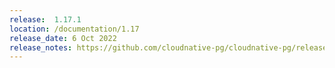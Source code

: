 ```yaml
---
release:  1.17.1
location: /documentation/1.17
release_date: 6 Oct 2022
release_notes: https://github.com/cloudnative-pg/cloudnative-pg/releases/tag/v1.17.1
---
```

